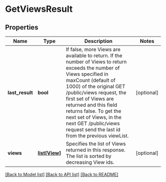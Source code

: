 # GetViewsResult

## Properties
Name | Type | Description | Notes
------------ | ------------- | ------------- | -------------
**last_result** | **bool** | If false, more Views are available to return. If the number of Views to return exceeds the number of Views specified in maxCount (default of 1000) of the original GET /public/views request, the first set of Views are returned and this field returns false. To get the next set of Views, in the next GET /public/views request send the last id from the previous viewList. | [optional] 
**views** | [**list[View]**](View.md) | Specifies the list of Views returned in this response. The list is sorted by decreasing View ids. | [optional] 

[[Back to Model list]](../README.md#documentation-for-models) [[Back to API list]](../README.md#documentation-for-api-endpoints) [[Back to README]](../README.md)


